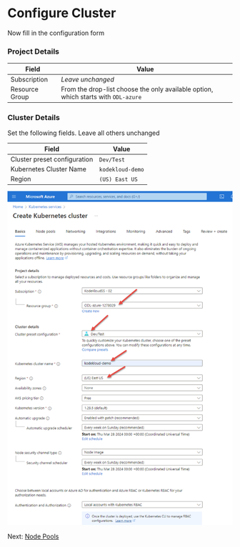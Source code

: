 # Configure Cluster

Now fill in the configuration form

### Project Details

| Field | Value |
|-------|-------|
| Subscription | *Leave unchanged* |
| Resource Group | From the drop-list choose the only available option, which starts with `ODL-azure` |

### Cluster Details

Set the following fields. Leave all others unchanged

| Field | Value |
|-------|-------|
| Cluster preset configuration | `Dev/Test` |
| Kubernetes Cluster Name | `kodekloud-demo` |
| Region | `(US) East US` |

![image](../images/04-creation-form-basics.png)

Next: [Node Pools](./05-node-pools.md)
